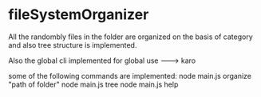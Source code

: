 # fileSystemOrganizer

All the randombly files in the folder are organized on the basis of category and also tree structure is implemented.

Also the global cli implemented for global use ---> karo

some of the following commands are implemented:
    node main.js organize "path of folder"
    node main.js tree
    node main.js help
